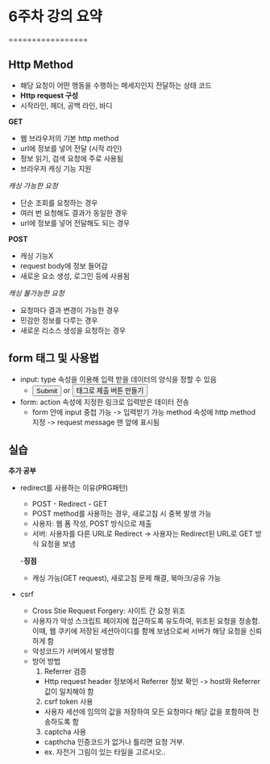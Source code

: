 # 6주차 강의 요약
=================


## Http Method
 - 해당 요청이 어떤 행동을 수행하는 메세지인지 전달하는 상태 코드
 - **Http request 구성**
 - 시작라인, 헤더, 공백 라인, 바디

 **GET**
 - 웹 브라우저의 기본 http method
 - url에 정보를 넣어 전달 (시작 라인)
 - 정보 읽기, 검색 요청에 주로 사용됨
 - 브라우저 캐싱 기능 지원

 _캐싱 가능한 요청_
   - 단순 조회를 요청하는 경우
   - 여러 번 요청해도 결과가 동일한 경우
   - url에 정보를 넣어 전달해도 되는 경우
 
 **POST**
 - 캐싱 기능X
 - request body에 정보 들어감
 - 새로운 요소 생성, 로그인 등에 사용됨
   
 _캐싱 불가능한 요청_
   - 요청마다 결과 변경이 가능한 경우
   - 민감한 정보를 다루는 경우
   - 새로운 리소스 생성을 요청하는 경우



## form 태그 및 사용법
 - input: type 속성을 이용해 입력 받을 데이터의 양식을 정할 수 있음
   - <input type="submit"/> or <button>태그로 제출 버튼 만들기
 - form: action 속성에 지정한 링크로 입력받은 데이터 전송
   - form 안에 input 중첩 가능 -> 입력받기 가능
  method 속성에 http method 지정 -> request message 맨 앞에 표시됨



## 실습
 **추가 공부**
 - redirect를 사용하는 이유(PRG패턴)
   - POST - Redirect - GET
   - POST method를 사용하는 경우, 새로고침 시 중복 발생 가능
   - 사용자: 웹 폼 작성, POST 방식으로 제출
   - 서버: 사용자를 다른 URL로 Redirect -> 사용자는 Redirect된 URL로 GET 방식 요청을 보냄

   -**징점**
     - 캐싱 가능(GET request), 새로고침 문제 해결, 북마크/공유 가능
   
 - csrf
   - Cross Stie Request Forgery: 사이트 간 요청 위조
   - 사용자가 악성 스크립트 페이지에 접근하도록 유도하여, 위조된 요청을 정송함. 이때, 웹 쿠키에 저장된 세션아이디를 함께 보냄으로써 서버가 해당 요청을 신뢰하게 함 
   - 악성코드가 서버에서 발생함
   - 방어 방법
     1. Referrer 검증
       - Http request header 정보에서 Referrer 정보 확인 -> host와 Referrer 값이 일치해야 함
     2. csrf token 사용
       - 사용자 세선에 임의의 값을 저장하여 모든 요청마다 해당 값을 포함하여 전송하도록 함
     3. captcha 사용
       - capthcha 인증코드가 없거나 틀리면 요청 거부.
       - ex. 자전거 그림이 있는 타일을 고르시오..




